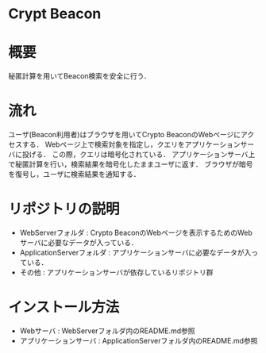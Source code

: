 # Crypt Beacon

# 概要
秘匿計算を用いてBeacon検索を安全に行う．

# 流れ
ユーザ(Beacon利用者)はブラウザを用いてCrypto BeaconのWebページにアクセスする．
Webページ上で検索対象を指定し，クエリをアプリケーションサーバに投げる．
この際，クエリは暗号化されている．
アプリケーションサーバ上で秘匿計算を行い，検索結果を暗号化したままユーザに返す．
ブラウザが暗号を復号し，ユーザに検索結果を通知する．

# リポジトリの説明
* WebServerフォルダ : Crypto BeaconのWebページを表示するためのWebサーバに必要なデータが入っている．
* ApplicationServerフォルダ : アプリケーションサーバに必要なデータが入っている．
* その他 : アプリケーションサーバが依存しているリポジトリ群

# インストール方法
* Webサーバ : WebServerフォルダ内のREADME.md参照
* アプリケーションサーバ : ApplicationServerフォルダ内のREADME.md参照
